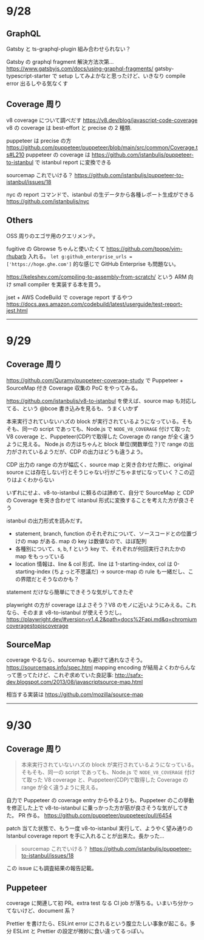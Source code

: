# 9/28

## GraphQL

Gatsby と ts-graphql-plugin 組み合わせられない？

Gatsby の graphql fragment 解決方法次第... https://www.gatsbyjs.com/docs/using-graphql-fragments/
gatsby-typescript-starter で setup してみよかなと思ったけど、いきなり compile error 出るしやる気なくす

## Coverage 周り

v8 coverage について調べだす https://v8.dev/blog/javascript-code-coverage
v8 の coverage は best-effort と precise の 2 種類.

puppeteer は precise の方 https://github.com/puppeteer/puppeteer/blob/main/src/common/Coverage.ts#L210
puppeteer の coverage は https://github.com/istanbuljs/puppeteer-to-istanbul で istanbul report に変換できる

sourcemap これでいける？ https://github.com/istanbuljs/puppeteer-to-istanbul/issues/18

nyc の report コマンドで、istanbul の生データから各種レポート生成ができる https://github.com/istanbuljs/nyc

## Others

OSS 周りのエゴサ用のクエリメンテ。

fugitive の Gbrowse ちゃんと使いたくて https://github.com/tpope/vim-rhubarb 入れる。
`let g:github_enterprise_urls = ['https://hoge.ghe.com']` 的な感じで GitHub Enterprise も問題ない。

https://keleshev.com/compiling-to-assembly-from-scratch/ という ARM 向け small compiler を実装する本を買う。

jset + AWS CodeBuild で coverage report するやつ https://docs.aws.amazon.com/codebuild/latest/userguide/test-report-jest.html

---

# 9/29

## Coverage 周り

https://github.com/Quramy/puppeteer-coverage-study で Puppeteer + SourceMap 付き Coverage 収集の PoC をやってみる。

https://github.com/istanbuljs/v8-to-istanbul を使えば、source map も対応してる、という @bcoe 書き込みを見るも、うまくいかず

本来実行されていないハズの block が実行されているようになっている。そもそも、同一の script であっても、Node.js で `NODE_V8_COVERAGE` 付けて取った V8 coverage と、Puppeteer(CDP)で取得した Coverage の range が全く違うように見える。
Node.js の方はちゃんと block 単位(関数単位？)で range の出力がされているようだが、CDP の出力はどうも違うよう。

CDP 出力の range の方が幅広く、source map と突き合わせた際に、original source には存在しない行とそうじゃない行がごちゃまぜになっていく？この辺りはよくわからない

いずれにせよ、v8-to-istanbul に頼るのは諦めて、自分で SourceMap と CDP の Coverage を突き合わせて istanbul 形式に変換することを考えた方が良さそう

istanbul の出力形式を読みだす。

- statement, branch, function のそれぞれについて、ソースコードとの位置づけの map がある. map の key は数値なので、ほぼ配列
- 各種別について、s, b, f という key で、それぞれが何回実行されたかの map をもっっている
- location 情報は、line & col 形式、line は 1-starting-index, col は 0-starting-index (ちょっと不思議だ) -> source-map の rule も一緒だし、この界隈だとそうなのかも？

statement だけなら簡単にできそうな気がしてきたぞ

playwright の方が coverage はよさそう？V8 のモノに近いようにみえる。これなら、そのまま v8-to-istanbul が使えそうだし。https://playwright.dev/#version=v1.4.2&path=docs%2Fapi.md&q=chromiumcoveragestopjscoverage

## SourceMap

coverage やるなら、sourcemap も避けて通れなさそう。https://sourcemaps.info/spec.html
mapping encoding が結局よくわからんなって思ってたけど、これぞ求めていた良記事: http://safx-dev.blogspot.com/2013/08/javascriptsource-map.html

相当する実装は https://github.com/mozilla/source-map

---

# 9/30

## Coverage 周り

> 本来実行されていないハズの block が実行されているようになっている。そもそも、同一の script であっても、Node.js で `NODE_V8_COVERAGE` 付けて取った V8 coverage と、Puppeteer(CDP)で取得した Coverage の range が全く違うように見える。

自力で Puppeteer の coverage entry からやるよりも、Puppeteer のこの挙動を修正した上で v8-to-istanbul に乗っかった方が筋が良さそうな気がしてきた。
PR 作る。 https://github.com/puppeteer/puppeteer/pull/6454

patch 当てた状態で、もう一度 v8-to-istanbul 実行して、ようやく望み通りの Istanbul coverage report を手に入れることが出来た。長かった...

> sourcemap これでいける？ https://github.com/istanbuljs/puppeteer-to-istanbul/issues/18

この issue にも調査結果の報告記載。

## Puppeteer

coverage に関連して初 PR。extra test なる CI job が落ちる。いまいち分かってないけど、document 系？

Prettier を書けたら、ESLint error にされるという腹立たしい事象が起こる。多分 ESLint と Prettier の設定が微妙に食い違ってるっぽい。

